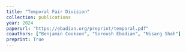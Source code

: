 ```yaml
---
title: "Temporal Fair Division"
collection: publications
year: 2024
paperurl: "https://ebadian.org/preprint/temporal.pdf"
coauthors: ["Benjamin Cookson", "Soroush Ebadian", "Nisarg Shah"]
preprint: True
---
```

